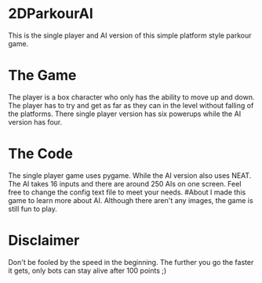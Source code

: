 # 2DParkourAI
This is the single player and AI version of this simple platform style parkour game.
# The Game
The player is a box character who only has the ability to move up and down. The player has to try and get as far as they can in the level without falling of the platforms. 
There single player version has six powerups while the AI version has four. 
# The Code
The single player game uses pygame. While the AI version also uses NEAT. The AI takes 16 inputs and there are around 250 AIs on one screen. Feel free to change the config text file to meet your needs.
#About
I made this game to learn more about AI. Although there aren't any images, the game is still fun to play.
# Disclaimer
Don't be fooled by the speed in the beginning. The further you go the faster it gets, only bots can stay alive after 100 points ;)

